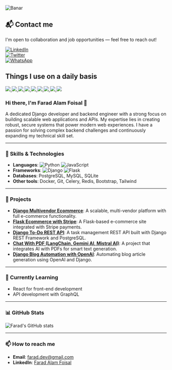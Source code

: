 ![Banar](https://i.ibb.co.com/vxcGtdZJ/For-GIthub.png)


## 📬 Contact me

I'm open to collaboration and job opportunities — feel free to reach out!

[![LinkedIn](https://img.shields.io/static/v1?label=LinkedIn&message=Connect&color=0A66C2&style=for-the-badge&logo=linkedin&logoColor=white)](https://www.linkedin.com/in/YOUR_LINKEDIN_USERNAME)  
[![Twitter](https://img.shields.io/static/v1?label=Twitter&message=Follow&color=1DA1F2&style=for-the-badge&logo=twitter&logoColor=white)](https://twitter.com/YOUR_TWITTER_HANDLE)  
[![WhatsApp](https://img.shields.io/static/v1?label=WhatsApp&message=Chat&color=25D366&style=for-the-badge&logo=whatsapp&logoColor=white)](https://wa.me/YOUR_COUNTRYCODEPHONENUMBER)


## Things I use on a daily basis

<p align="left">  
<a href="https://github.com/harish-sethuraman/readme-components">
 <img  src="https://readme-components.vercel.app/api?component=logo&fill=black&logo=react&animation=spin&svgfill=15d8fe">  
 </a>
   <a href="https://github.com/harish-sethuraman/readme-components">
<img  src="https://readme-components.vercel.app/api?component=logo&fill=black&logo=typescript&svgfill=2d79c7">
</a>
  <a href="https://github.com/harish-sethuraman/readme-components">
<img  src="https://readme-components.vercel.app/api?component=logo&fill=black&logo=next.js&svgfill=8ed5fa">
</a>
 <a href="https://github.com/harish-sethuraman/readme-components">
 <img  src="https://readme-components.vercel.app/api?component=logo&fill=black&logo=node.js&svgfill=659b60">
</a>
<a href="https://github.com/harish-sethuraman/readme-components">
<img  src="https://readme-components.vercel.app/api?component=logo&fill=black&logo=ember.js&svgfill=df5c43">  
</a>
<a href="https://github.com/harish-sethuraman/readme-components">
<img  src="https://readme-components.vercel.app/api?component=logo&fill=black&logo=sass&svgfill=cd6799">
</a>

<a href="https://github.com/harish-sethuraman/readme-components">
<img  src="https://readme-components.vercel.app/api?component=logo&fill=black&logo=javascript&svgfill=f6df1c">
</a>
<a href="https://github.com/harish-sethuraman/readme-components">
<img  src="https://readme-components.vercel.app/api?component=logo&fill=black&logo=CSS3&svgfill=028dd1">
</a>
<a href="https://github.com/harish-sethuraman/readme-components">
<img  src="https://readme-components.vercel.app/api?component=logo&fill=black&logo=github">
</a>
</p>


### Hi there, I'm Farad Alam Foisal 👋
A dedicated Django developer and backend engineer with a strong focus on building scalable web applications and APIs. My expertise lies in creating robust, secure systems that power modern web experiences. I have a passion for solving complex backend challenges and continuously expanding my technical skill set.

---

### 🚀 Skills & Technologies
- **Languages**: ![Python](https://img.shields.io/badge/Python-3776AB?style=for-the-badge&logo=python&logoColor=white) ![JavaScript](https://img.shields.io/badge/JavaScript-F7DF1E?style=for-the-badge&logo=javascript&logoColor=black)
- **Frameworks**: ![Django](https://img.shields.io/badge/Django-092E20?style=for-the-badge&logo=django&logoColor=white) ![Flask](https://img.shields.io/badge/Flask-000000?style=for-the-badge&logo=flask&logoColor=white)
- **Databases**: PostgreSQL, MySQL, SQLite
- **Other tools**: Docker, Git, Celery, Redis, Bootstrap, Tailwind

---

### 📂 Projects
- **[Django Multivendor Ecommerce](https://github.com/farad-alam/Multi-Vendor-Ecommerce)**: A scalable, multi-vendor platform with full e-commerce functionality.
- **[Flask Ecommerce with Stripe](https://github.com/farad-alam/Flask-Ecommerce)**: A Flask-based e-commerce site integrated with Stripe payments.
- **[Django To-Do REST API](https://github.com/farad-alam/Django-ToDo-REST-API)**: A task management REST API built with Django REST Framework and PostgreSQL.
- **[Chat With PDF (LangChain, Gemini AI, Mistral AI)](https://github.com/farad-alam/Chat-With-PDF-Using-LangChain-Gemini)**: A project that integrates AI with PDFs for smart text generation.
- **[Django Blog Automation with OpenAI](https://github.com/farad-alam/Django-Blog-Automation-Web-App)**: Automating blog article generation using OpenAI and Django.

---

### 🌱 Currently Learning
- React for front-end development
- API development with GraphQL

---

### 📊 GitHub Stats
![Farad's GitHub stats](https://github-readme-stats.vercel.app/api?username=farad-alam&show_icons=true&theme=radical)

---

### 📫 How to reach me
- **Email**: [farad.dev@gmail.com](mailto:farad.dev@gmail.com)
- **LinkedIn**: [Farad Alam Foisal](https://www.linkedin.com/in/farad-alam-foisal/)
